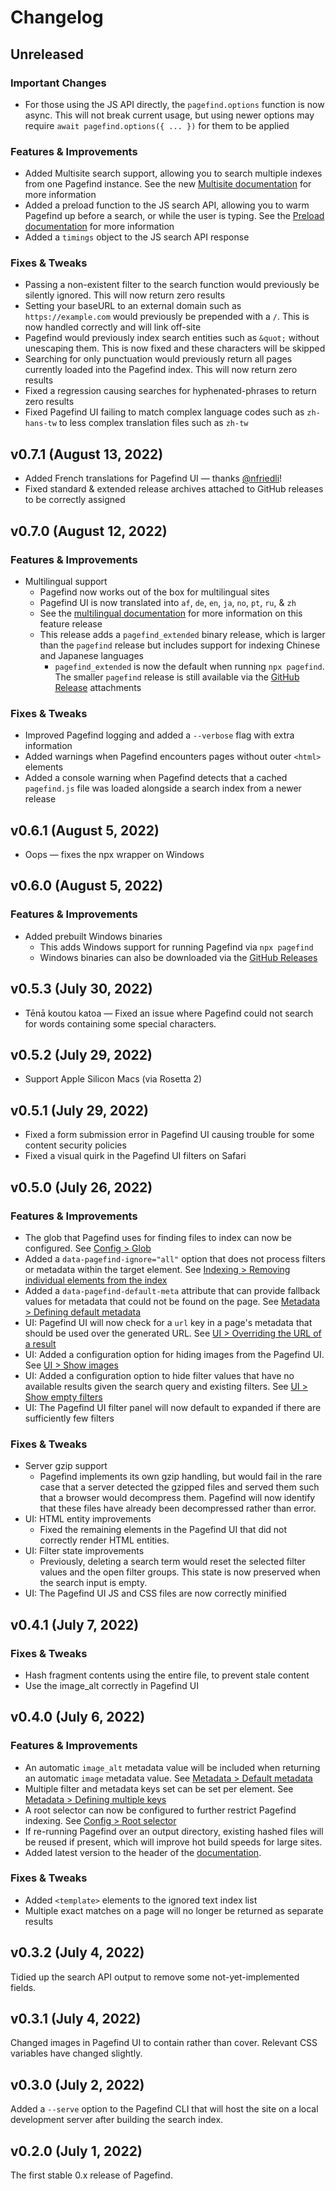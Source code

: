 # Changelog

<!-- 
    Add changes to the Unreleased section during development.
    Do not change this header — the GitHub action that releases
    this project will edit this file and add the version header for you.
    The Unreleased block will also be used for the GitHub release notes.
-->

## Unreleased

### Important Changes
* For those using the JS API directly, the `pagefind.options` function is now async. This will not break current usage, but using newer options may require `await pagefind.options({ ... })` for them to be applied

### Features & Improvements
* Added Multisite search support, allowing you to search multiple indexes from one Pagefind instance. See the new [Multisite documentation](https://pagefind.app/docs/multisite/) for more information
* Added a preload function to the JS search API, allowing you to warm Pagefind up before a search, or while the user is typing. See the [Preload documentation](https://pagefind.app/docs/api/#preloading-search-terms) for more information
* Added a `timings` object to the JS search API response

### Fixes & Tweaks
* Passing a non-existent filter to the search function would previously be silently ignored. This will now return zero results
* Setting your baseURL to an external domain such as `https://example.com` would previously be prepended with a `/`. This is now handled correctly and will link off-site
* Pagefind would previously index search entities such as `&quot;` without unescaping them. This is now fixed and these characters will be skipped
* Searching for only punctuation would previously return all pages currently loaded into the Pagefind index. This will now return zero results
* Fixed a regression causing searches for hyphenated-phrases to return zero results
* Fixed Pagefind UI failing to match complex language codes such as `zh-hans-tw` to less complex translation files such as `zh-tw`

## v0.7.1 (August 13, 2022)

* Added French translations for Pagefind UI — thanks [@nfriedli](https://github.com/nfriedli)! 
* Fixed standard & extended release archives attached to GitHub releases to be correctly assigned

## v0.7.0 (August 12, 2022)

### Features & Improvements

* Multilingual support
  * Pagefind now works out of the box for multilingual sites
  * Pagefind UI is now translated into `af`, `de`, `en`, `ja`, `no`, `pt`, `ru`, & `zh`
  * See the [multilingual documentation](https://pagefind.app/docs/multilingual/) for more information on this feature release
  * This release adds a `pagefind_extended` binary release, which is larger than the `pagefind` release but includes support for indexing Chinese and Japanese languages
    * `pagefind_extended` is now the default when running `npx pagefind`. The smaller `pagefind` release is still available via the [GitHub Release](https://github.com/CloudCannon/pagefind/releases) attachments

### Fixes & Tweaks

* Improved Pagefind logging and added a `--verbose` flag with extra information
* Added warnings when Pagefind encounters pages without outer `<html>` elements
* Added a console warning when Pagefind detects that a cached `pagefind.js` file was loaded alongside a search index from a newer release

## v0.6.1 (August 5, 2022)

* Oops — fixes the npx wrapper on Windows

## v0.6.0 (August 5, 2022)

### Features & Improvements

* Added prebuilt Windows binaries
  * This adds Windows support for running Pagefind via `npx pagefind`
  * Windows binaries can also be downloaded via the [GitHub Releases](https://github.com/CloudCannon/pagefind/releases)

## v0.5.3 (July 30, 2022)

* Tēnā koutou katoa — Fixed an issue where Pagefind could not search for words containing some special characters.

## v0.5.2 (July 29, 2022)

* Support Apple Silicon Macs (via Rosetta 2)

## v0.5.1 (July 29, 2022)

* Fixed a form submission error in Pagefind UI causing trouble for some content security policies
* Fixed a visual quirk in the Pagefind UI filters on Safari

## v0.5.0 (July 26, 2022)

### Features & Improvements

* The glob that Pagefind uses for finding files to index can now be configured. See [Config > Glob](https://pagefind.app/docs/config-options/#glob)
* Added a `data-pagefind-ignore="all"` option that does not process filters or metadata within the target element. See [Indexing > Removing individual elements from the index](https://pagefind.app/docs/indexing/#removing-individual-elements-from-the-index)
* Added a `data-pagefind-default-meta` attribute that can provide fallback values for metadata that could not be found on the page. See [Metadata > Defining default metadata](https://pagefind.app/docs/metadata/#defining-default-metadata)
* UI: Pagefind UI will now check for a `url` key in a page's metadata that should be used over the generated URL. See [UI > Overriding the URL of a result](https://pagefind.app/docs/ui/#overriding-the-url-of-a-result)
* UI: Added a configuration option for hiding images from the Pagefind UI. See [UI > Show images](https://pagefind.app/docs/ui/#show-images) 
* UI: Added a configuration option to hide filter values that have no available results given the search query and existing filters. See [UI > Show empty filters](https://pagefind.app/docs/ui/#show-empty-filters)
* UI: The Pagefind UI filter panel will now default to expanded if there are sufficiently few filters

### Fixes & Tweaks

* Server gzip support
  * Pagefind implements its own gzip handling, but would fail in the rare case that a server detected the gzipped files and served them such that a browser would decompress them. Pagefind will now identify that these files have already been decompressed rather than error.
* UI: HTML entity improvements
  * Fixed the remaining elements in the Pagefind UI that did not correctly render HTML entities.
* UI: Filter state improvements
  * Previously, deleting a search term would reset the selected filter values and the open filter groups. This state is now preserved when the search input is empty.
* UI: The Pagefind UI JS and CSS files are now correctly minified

## v0.4.1 (July 7, 2022)

### Fixes & Tweaks

* Hash fragment contents using the entire file, to prevent stale content
* Use the image_alt correctly in Pagefind UI

## v0.4.0 (July 6, 2022)

### Features & Improvements

* An automatic `image_alt` metadata value will be included when returning an automatic `image` metadata value. See [Metadata > Default metadata](https://pagefind.app/docs/metadata/#default-metadata)
* Multiple filter and metadata keys set can be set per element. See [Metadata > Defining multiple keys](https://pagefind.app/docs/metadata/#defining-multiple-metadata-keys-on-a-single-element)
* A root selector can now be configured to further restrict Pagefind indexing. See [Config > Root selector](https://pagefind.app/docs/config-options/#root-selector)
* If re-running Pagefind over an output directory, existing hashed files will be reused if present, which will improve hot build speeds for large sites.
* Added latest version to the header of the [documentation](https://pagefind.app).

### Fixes & Tweaks

* Added `<template>` elements to the ignored text index list
* Multiple exact matches on a page will no longer be returned as separate results

## v0.3.2 (July 4, 2022)

Tidied up the search API output to remove some not-yet-implemented fields.

## v0.3.1 (July 4, 2022)

Changed images in Pagefind UI to contain rather than cover. Relevant CSS variables have changed slightly.

## v0.3.0 (July 2, 2022)

Added a `--serve` option to the Pagefind CLI that will host the site on a local development server after building the search index.

## v0.2.0 (July 1, 2022)

The first stable 0.x release of Pagefind.
